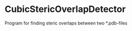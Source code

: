 CubicStericOverlapDetector
==========================

Program for finding steric overlaps between two *.pdb-files
